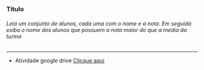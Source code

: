 ### Titulo

###### Leia um conjunto de alunos, cada uma com o nome e a nota. Em seguida exiba o nome dos alunos que possuem a nota maior do que a média da turma

---

- Atividade google drive [Clicque aqui]('https://docs.google.com/document/d/1A9DDEG7NTEPUq-tTkEtazeAAYTjhue3pDOuVS8dOqUo/edit')
